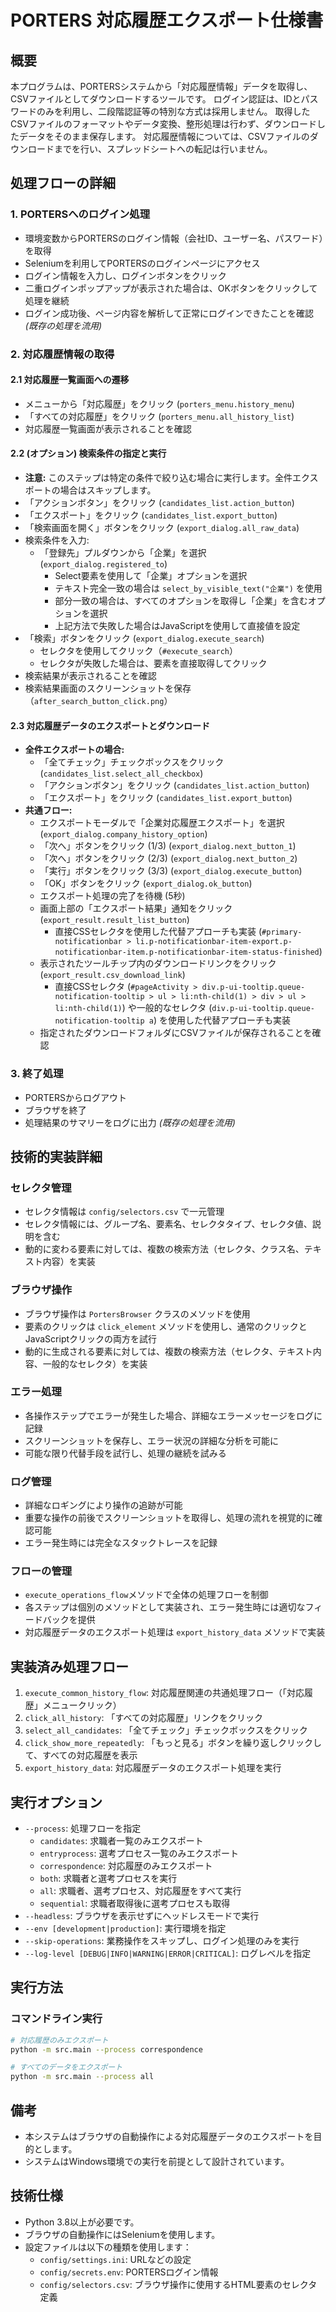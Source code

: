 # PORTERS 対応履歴エクスポート仕様書

## 概要
本プログラムは、PORTERSシステムから「対応履歴情報」データを取得し、CSVファイルとしてダウンロードするツールです。
ログイン認証は、IDとパスワードのみを利用し、二段階認証等の特別な方式は採用しません。
取得したCSVファイルのフォーマットやデータ変換、整形処理は行わず、ダウンロードしたデータをそのまま保存します。
対応履歴情報については、CSVファイルのダウンロードまでを行い、スプレッドシートへの転記は行いません。

## 処理フローの詳細

### 1. PORTERSへのログイン処理
- 環境変数からPORTERSのログイン情報（会社ID、ユーザー名、パスワード）を取得
- Seleniumを利用してPORTERSのログインページにアクセス
- ログイン情報を入力し、ログインボタンをクリック
- 二重ログインポップアップが表示された場合は、OKボタンをクリックして処理を継続
- ログイン成功後、ページ内容を解析して正常にログインできたことを確認
  *(既存の処理を流用)*

### 2. 対応履歴情報の取得
#### 2.1 対応履歴一覧画面への遷移
- メニューから「対応履歴」をクリック (`porters_menu.history_menu`)
- 「すべての対応履歴」をクリック (`porters_menu.all_history_list`)
- 対応履歴一覧画面が表示されることを確認

#### 2.2 (オプション) 検索条件の指定と実行
*   **注意:** このステップは特定の条件で絞り込む場合に実行します。全件エクスポートの場合はスキップします。
*   「アクションボタン」をクリック (`candidates_list.action_button`)
*   「エクスポート」をクリック (`candidates_list.export_button`)
*   「検索画面を開く」ボタンをクリック (`export_dialog.all_raw_data`)
*   検索条件を入力:
    *   「登録先」プルダウンから「企業」を選択 (`export_dialog.registered_to`)
        *   Select要素を使用して「企業」オプションを選択
        *   テキスト完全一致の場合は `select_by_visible_text("企業")` を使用
        *   部分一致の場合は、すべてのオプションを取得し「企業」を含むオプションを選択
        *   上記方法で失敗した場合はJavaScriptを使用して直接値を設定
*   「検索」ボタンをクリック (`export_dialog.execute_search`)
    *   セレクタを使用してクリック（`#execute_search`）
    *   セレクタが失敗した場合は、要素を直接取得してクリック
*   検索結果が表示されることを確認
*   検索結果画面のスクリーンショットを保存（`after_search_button_click.png`）

#### 2.3 対応履歴データのエクスポートとダウンロード
*   **全件エクスポートの場合:**
    *   「全てチェック」チェックボックスをクリック (`candidates_list.select_all_checkbox`)
    *   「アクションボタン」をクリック (`candidates_list.action_button`)
    *   「エクスポート」をクリック (`candidates_list.export_button`)
*   **共通フロー:**
    *   エクスポートモーダルで「企業対応履歴エクスポート」を選択 (`export_dialog.company_history_option`)
    *   「次へ」ボタンをクリック (1/3) (`export_dialog.next_button_1`)
    *   「次へ」ボタンをクリック (2/3) (`export_dialog.next_button_2`)
    *   「実行」ボタンをクリック (3/3) (`export_dialog.execute_button`)
    *   「OK」ボタンをクリック (`export_dialog.ok_button`)
    *   エクスポート処理の完了を待機 (5秒)
    *   画面上部の「エクスポート結果」通知をクリック (`export_result.result_list_button`)
        *   直接CSSセレクタを使用した代替アプローチも実装 (`#primary-notificationbar > li.p-notificationbar-item-export.p-notificationbar-item.p-notificationbar-item-status-finished`)
    *   表示されたツールチップ内のダウンロードリンクをクリック (`export_result.csv_download_link`)
        *   直接CSSセレクタ (`#pageActivity > div.p-ui-tooltip.queue-notification-tooltip > ul > li:nth-child(1) > div > ul > li:nth-child(1)`) や一般的なセレクタ (`div.p-ui-tooltip.queue-notification-tooltip a`) を使用した代替アプローチも実装
    *   指定されたダウンロードフォルダにCSVファイルが保存されることを確認

### 3. 終了処理
- PORTERSからログアウト
- ブラウザを終了
- 処理結果のサマリーをログに出力
  *(既存の処理を流用)*

## 技術的実装詳細

### セレクタ管理
- セレクタ情報は `config/selectors.csv` で一元管理
- セレクタ情報には、グループ名、要素名、セレクタタイプ、セレクタ値、説明を含む
- 動的に変わる要素に対しては、複数の検索方法（セレクタ、クラス名、テキスト内容）を実装

### ブラウザ操作
- ブラウザ操作は `PortersBrowser` クラスのメソッドを使用
- 要素のクリックは `click_element` メソッドを使用し、通常のクリックとJavaScriptクリックの両方を試行
- 動的に生成される要素に対しては、複数の検索方法（セレクタ、テキスト内容、一般的なセレクタ）を実装

### エラー処理
- 各操作ステップでエラーが発生した場合、詳細なエラーメッセージをログに記録
- スクリーンショットを保存し、エラー状況の詳細な分析を可能に
- 可能な限り代替手段を試行し、処理の継続を試みる

### ログ管理
- 詳細なロギングにより操作の追跡が可能
- 重要な操作の前後でスクリーンショットを取得し、処理の流れを視覚的に確認可能
- エラー発生時には完全なスタックトレースを記録

### フローの管理
- `execute_operations_flow`メソッドで全体の処理フローを制御
- 各ステップは個別のメソッドとして実装され、エラー発生時には適切なフィードバックを提供
- 対応履歴データのエクスポート処理は `export_history_data` メソッドで実装

## 実装済み処理フロー

1. `execute_common_history_flow`: 対応履歴関連の共通処理フロー（「対応履歴」メニュークリック）
2. `click_all_history`: 「すべての対応履歴」リンクをクリック
3. `select_all_candidates`: 「全てチェック」チェックボックスをクリック
4. `click_show_more_repeatedly`: 「もっと見る」ボタンを繰り返しクリックして、すべての対応履歴を表示
5. `export_history_data`: 対応履歴データのエクスポート処理を実行

## 実行オプション
- `--process`: 処理フローを指定
    - `candidates`: 求職者一覧のみエクスポート
    - `entryprocess`: 選考プロセス一覧のみエクスポート
    - `correspondence`: 対応履歴のみエクスポート
    - `both`: 求職者と選考プロセスを実行
    - `all`: 求職者、選考プロセス、対応履歴をすべて実行
    - `sequential`: 求職者取得後に選考プロセスも取得
- `--headless`: ブラウザを表示せずにヘッドレスモードで実行
- `--env [development|production]`: 実行環境を指定
- `--skip-operations`: 業務操作をスキップし、ログイン処理のみを実行
- `--log-level [DEBUG|INFO|WARNING|ERROR|CRITICAL]`: ログレベルを指定

## 実行方法

### コマンドライン実行
```bash
# 対応履歴のみエクスポート
python -m src.main --process correspondence

# すべてのデータをエクスポート
python -m src.main --process all
```

## 備考
- 本システムはブラウザの自動操作による対応履歴データのエクスポートを目的とします。
- システムはWindows環境での実行を前提として設計されています。

## 技術仕様
- Python 3.8以上が必要です。
- ブラウザの自動操作にはSeleniumを使用します。
- 設定ファイルは以下の種類を使用します：
  - `config/settings.ini`: URLなどの設定
  - `config/secrets.env`: PORTERSログイン情報
  - `config/selectors.csv`: ブラウザ操作に使用するHTML要素のセレクタ定義 